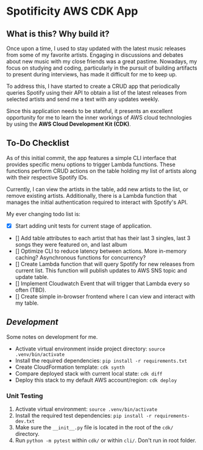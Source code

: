 
# **Spotificity AWS CDK App**

## **What is this? Why build it?**

Once upon a time, I used to stay updated with the latest music releases from some of my favorite artists. Engaging in discussions and debates about new music with my close friends was a great pastime. Nowadays, my focus on studying and coding, particularly in the pursuit of building artifacts to present during interviews, has made it difficult for me to keep up.

To address this, I have started to create a CRUD app that periodically queries Spotify using their API to obtain a list of the latest releases from selected artists and send me a text with any updates weekly.

Since this application needs to be stateful, it presents an excellent opportunity for me to learn the inner workings of AWS cloud technologies by using the **AWS Cloud Development Kit (CDK)**.

## **To-Do Checklist**

As of this initial commit, the app features a simple CLI interface that provides specific menu options to trigger Lambda functions. These functions perform CRUD actions on the table holding my list of artists along with their respective Spotify IDs.

Currently, I can view the artists in the table, add new artists to the list, or remove existing artists. Additionally, there is a Lambda function that manages the initial authentication required to interact with Spotify's API.

My ever changing todo list is:

- [x] Start adding unit tests for current stage of application.
- [] Add table attributes to each artist that has their last 3 singles, last 3 songs they were featured on, and last album
- [] Optimize CLI to reduce latency between actions. More in-memory caching? Asynchronous functions for concurrency?
- [] Create Lambda function that will query Spotify for new releases from current list. This function will publish updates to AWS SNS topic and update table.
- [] Implement Cloudwatch Event that will trigger that Lambda every so often (TBD).
- [] Create simple in-browser frontend where I can view and interact with my table.

## ***Development***

Some notes on development for me.

- Activate virtual environment inside project directory: `source .venv/bin/activate`
- Install the required dependencies: `pip install -r requirements.txt`
- Create CloudFormation template: `cdk synth`
- Compare deployed stack with current local state: `cdk diff`
- Deploy this stack to my default AWS account/region: `cdk deploy`

### Unit Testing

1. Activate virtual environment: `source .venv/bin/activate`
2. Install the required test dependencies: `pip install -r requirements-dev.txt`
3. Make sure the `__init__.py` file is located in the root of the `cdk/` directory.
4. Run `python -m pytest` within `cdk/` or within `cli/`. Don't run in root folder.
